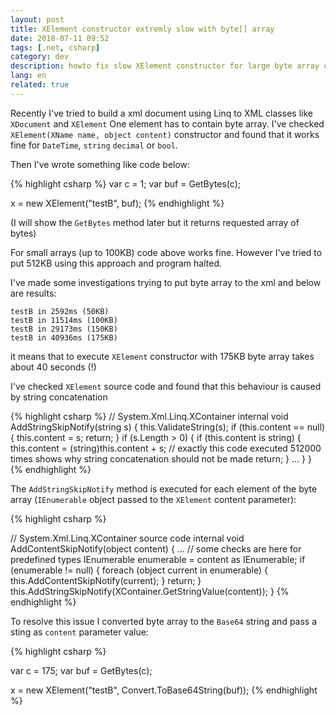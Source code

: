 ```yaml
---
layout: post
title: XElement constructor extremly slow with byte[] array
date: 2018-07-11 09:52 
tags: [.net, csharp]
category: dev
description: howto fix slow XElement constructor for large byte array content
lang: en
related: true
---
```

Recently I've tried to build a xml document using Linq to XML classes like `XDocument` and `XElement`
One element has to contain byte array. I've checked
`XElement(XName name, object content)`
constructor and found that it works fine for `DateTime`, `string` `decimal` or `bool`.

Then I've wrote something like code below:

{% highlight csharp %}
var c = 1;
var buf = GetBytes(c);

x = new XElement("testB", buf);
{% endhighlight %}

(I will show the `GetBytes` method later but it returns requested array of bytes)

For small arrays (up to 100KB) code above works fine. 
However I've tried to put 512KB using this approach and program halted.

I've made some investigations trying to put byte array to the xml and below are results:
```
testB in 2592ms (50KB)
testB in 11514ms (100KB)
testB in 29173ms (150KB)
testB in 40936ms (175KB)
```

it means that to execute `XElement` constructor with 175KB byte array takes about 40 seconds (!)

I've checked `XElement` source code and found that this behaviour is caused by string concatenation

{% highlight csharp %}
// System.Xml.Linq.XContainer
internal void AddStringSkipNotify(string s)
{
    this.ValidateString(s);
    if (this.content == null)
    {
        this.content = s;
        return;
    }
    if (s.Length > 0)
    {
        if (this.content is string)
        {
            this.content = (string)this.content + s; // exactly this code executed 512000 times shows why string concatenation should not be made
            return;
        }
...
    }
}
{% endhighlight %}

The `AddStringSkipNotify` method is executed for each element of the byte array (`IEnumerable` object passed to the `XElement` content parameter):

{% highlight csharp %}

// System.Xml.Linq.XContainer source code
internal void AddContentSkipNotify(object content)
{
... // some checks are here for predefined types
IEnumerable enumerable = content as IEnumerable;
    if (enumerable != null)
    {
        foreach (object current in enumerable)
        {
            this.AddContentSkipNotify(current);
        }
        return;
    }
    this.AddStringSkipNotify(XContainer.GetStringValue(content));
}
{% endhighlight %}

To resolve this issue I converted byte array to the `Base64` string and pass a sting as `content` parameter value:

{% highlight csharp %}

var c = 175;
var buf = GetBytes(c);

x = new XElement("testB", Convert.ToBase64String(buf));
{% endhighlight %}


